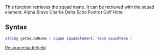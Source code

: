 This function retrieves the squad name. It can be retrieved with the squad element.
Alpha Bravo Charlie Delta Echo Foxtrot Golf Hotel

Syntax
------

``` lua
string getSquadName ( squad squadElement, team squadTeam )
```

[<Resource:battlefield>](/docs/resource-battlefield.md "wikilink")
